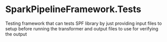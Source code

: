 # SparkPipelineFramework.Tests
Testing framework that can tests SPF library by just providing input files to setup before running the transformer and output files to use for verifying the output
